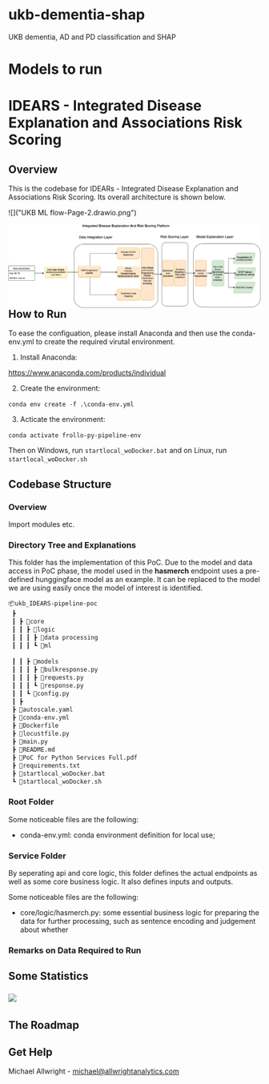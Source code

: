 # ukb-dementia-shap
 UKB dementia, AD and PD classification and SHAP

# Models to run

# IDEARS - Integrated Disease Explanation and Associations Risk Scoring

## Overview

This is the codebase for IDEARs - Integrated Disease Explanation and Associations Risk Scoring. Its overall architecture is shown below.

![]("UKB ML flow-Page-2.drawio.png")

<img src="UKB ML flow-Page-2.drawio.png"
     alt="Markdown Monster icon"
     style="float: left; margin-right: 10px;" />


## How to Run
To ease the configuation, please install Anaconda and then use the conda-env.yml to create the required virutal environment. 

1. Install Anaconda:

https://www.anaconda.com/products/individual

2. Create the environment:

```conda env create -f .\conda-env.yml```

3. Acticate the environment:

```conda activate frollo-py-pipeline-env```

Then on Windows, run ```startlocal_woDocker.bat``` and on Linux, run ```startlocal_woDocker.sh```


## Codebase Structure

### Overview
Import modules etc.

### Directory Tree and Explanations

This folder has the implementation of this PoC. Due to the model and data access in PoC phase, the model used in the **hasmerch** endpoint uses a pre-defined hunggingface model as an example. It can be replaced to the model we are using easily once the model of interest is identified. 

```
📦ukb_IDEARS-pipeline-poc
 ┣ 
 ┃ ┣ 📂core
 ┃ ┃ ┣ 📂logic
 ┃ ┃ ┃ ┣ 📂data processing        
 ┃ ┃ ┃ ┗ 📜ml

 ┃ ┃ ┣ 📂models
 ┃ ┃ ┃ ┣ 📜bulkresponse.py
 ┃ ┃ ┃ ┣ 📜requests.py
 ┃ ┃ ┃ ┗ 📜response.py
 ┃ ┃ ┗ 📜config.py
 ┃ ┣ 
 ┣ 📜autoscale.yaml
 ┣ 📜conda-env.yml
 ┣ 📜Dockerfile
 ┣ 📜locustfile.py
 ┣ 📜main.py
 ┣ 📜README.md
 ┣ 📜PoC for Python Services Full.pdf
 ┣ 📜requirements.txt
 ┣ 📜startlocal_woDocker.bat
 ┗ 📜startlocal_woDocker.sh
```

### Root Folder
Some noticeable files are the following:
- conda-env.yml: conda environment definition for local use;

### Service Folder
By seperating api and core logic, this folder defines the actual endpoints as well as some core business logic. It also defines inputs and outputs. 

Some noticeable files are the following:

- core/logic/hasmerch.py: some essential business logic for preparing the data for further processing, such as sentence encoding and judgement about whether 
### Remarks on Data Required to Run

## Some Statistics

### ![](statistics.png)

## The Roadmap


## Get Help

Michael Allwright - michael@allwrightanalytics.com

